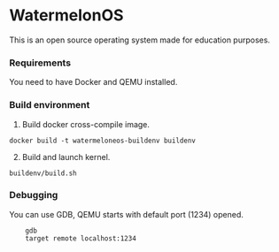 # WatermelonOS

This is an open source operating system made for education purposes.

### Requirements

You need to have Docker and QEMU installed.

### Build environment

1. Build docker cross-compile image.

```
docker build -t watermeloneos-buildenv buildenv
```

2. Build and launch kernel.

```
buildenv/build.sh
```


### Debugging

You can use GDB, QEMU starts with default port (1234) opened.

```
    gdb
    target remote localhost:1234
```